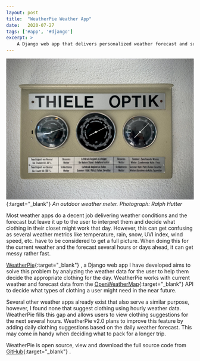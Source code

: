 ```yaml
---
layout: post
title:  "WeatherPie Weather App"
date:   2020-07-27
tags: ['#app', '#django']
excerpt: > 
    A Django web app that delivers personalized weather forecast and suggests clothing based on the weather.
---
```


![An outdoor weather meter (Logarithmic Scale)](/assets/img/weather-meter.jpg){:target="_blank"}
*An outdoor weather meter. Photograph: Ralph Hutter*

Most weather apps do a decent job delivering weather conditions and the forecast but leave it up to the user to interpret them and decide what clothing in their closet might work that day. However, this can get confusing as several weather metrics like temperature, rain, snow, UVI index, wind speed, etc. have to be considered to get a full picture. When doing this for the current weather and the forecast several hours or days ahead, it can get messy rather fast.

[WeatherPie](https://weatherpie.herokuapp.com/){:target="_blank"} <i class="fa fa-external-link" aria-hidden="true"></i>, a Django web app I have developed aims to solve this problem by analyzing the weather data for the user to help them decide the appropriate clothing for the day. WeatherPie works with current weather and forecast data from the [OpenWeatherMap](https://openweathermap.org/){:target="_blank"} <i class="fa fa-external-link" aria-hidden="true"></i> API to decide what types of clothing a user might need in the near future.

Several other weather apps already exist that also serve a similar purpose, however, I found none that suggest clothing using hourly weather data. WeatherPie fills this gap and allows users to view clothing suggestions for the next several hours. WeatherPie v2.0 plans to improve this feature by adding daily clothing suggestions based on the daily weather forecast. This may come in handy when deciding what to pack for a longer trip.

WeatherPie is open source, view and download the full source code from [GitHub](https://github.com/ritijjain/weather-pie){:target="_blank"} <i class="fa fa-external-link" aria-hidden="true"></i>.